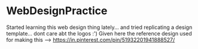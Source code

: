 # WebDesignPractice
Started learning this web design thing lately... and tried replicating a design template... dont care abt the logos :')
 Given here the reference design used for making this -->
https://in.pinterest.com/pin/51932201941888527/ 
